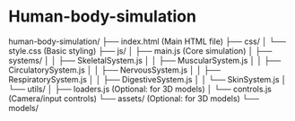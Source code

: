 # Human-body-simulation


human-body-simulation/
├── index.html            (Main HTML file)
├── css/
│   └── style.css         (Basic styling)
├── js/
│   ├── main.js           (Core simulation)
│   ├── systems/
│   │   ├── SkeletalSystem.js
│   │   ├── MuscularSystem.js
│   │   ├── CirculatorySystem.js
│   │   ├── NervousSystem.js
│   │   ├── RespiratorySystem.js
│   │   ├── DigestiveSystem.js
│   │   └── SkinSystem.js
│   └── utils/
│       ├── loaders.js    (Optional: for 3D models)
│       └── controls.js   (Camera/input controls)
└── assets/               (Optional: for 3D models)
    └── models/
